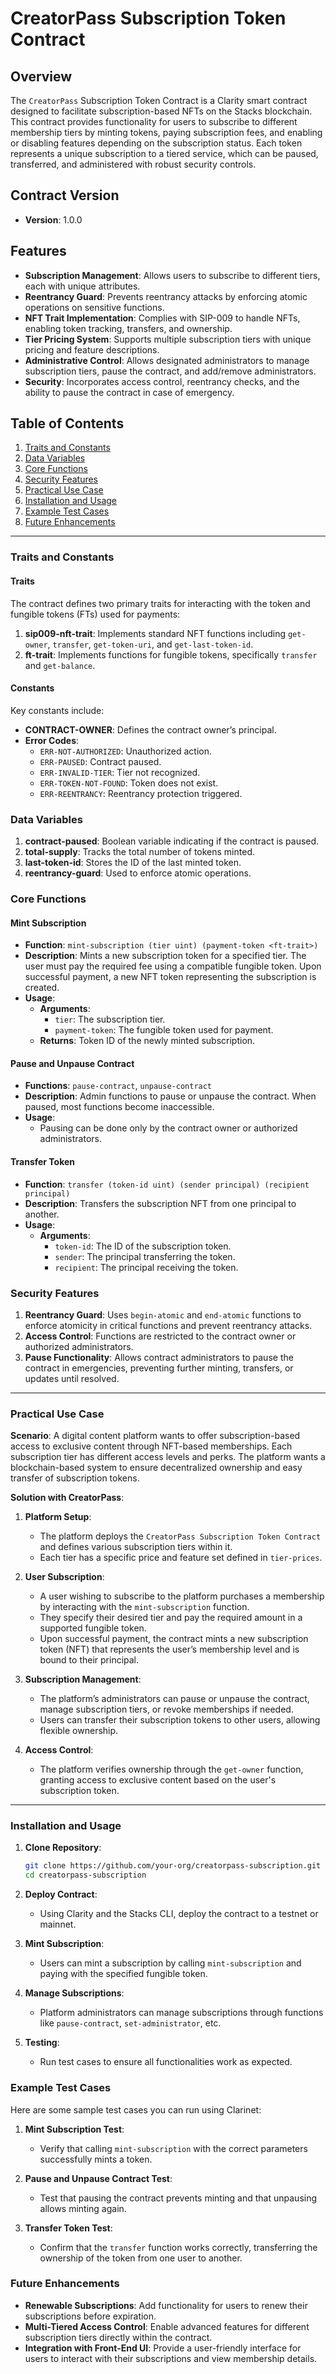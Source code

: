 # CreatorPass Subscription Token Contract

## Overview
The `CreatorPass` Subscription Token Contract is a Clarity smart contract designed to facilitate subscription-based NFTs on the Stacks blockchain. This contract provides functionality for users to subscribe to different membership tiers by minting tokens, paying subscription fees, and enabling or disabling features depending on the subscription status. Each token represents a unique subscription to a tiered service, which can be paused, transferred, and administered with robust security controls.

## Contract Version
- **Version**: 1.0.0

## Features
- **Subscription Management**: Allows users to subscribe to different tiers, each with unique attributes.
- **Reentrancy Guard**: Prevents reentrancy attacks by enforcing atomic operations on sensitive functions.
- **NFT Trait Implementation**: Complies with SIP-009 to handle NFTs, enabling token tracking, transfers, and ownership.
- **Tier Pricing System**: Supports multiple subscription tiers with unique pricing and feature descriptions.
- **Administrative Control**: Allows designated administrators to manage subscription tiers, pause the contract, and add/remove administrators.
- **Security**: Incorporates access control, reentrancy checks, and the ability to pause the contract in case of emergency.

## Table of Contents
1. [Traits and Constants](#traits-and-constants)
2. [Data Variables](#data-variables)
3. [Core Functions](#core-functions)
4. [Security Features](#security-features)
5. [Practical Use Case](#practical-use-case)
6. [Installation and Usage](#installation-and-usage)
7. [Example Test Cases](#example-test-cases)
8. [Future Enhancements](#future-enhancements)

---

### Traits and Constants

#### Traits
The contract defines two primary traits for interacting with the token and fungible tokens (FTs) used for payments:
1. **sip009-nft-trait**: Implements standard NFT functions including `get-owner`, `transfer`, `get-token-uri`, and `get-last-token-id`.
2. **ft-trait**: Implements functions for fungible tokens, specifically `transfer` and `get-balance`.

#### Constants
Key constants include:
- **CONTRACT-OWNER**: Defines the contract owner’s principal.
- **Error Codes**:
  - `ERR-NOT-AUTHORIZED`: Unauthorized action.
  - `ERR-PAUSED`: Contract paused.
  - `ERR-INVALID-TIER`: Tier not recognized.
  - `ERR-TOKEN-NOT-FOUND`: Token does not exist.
  - `ERR-REENTRANCY`: Reentrancy protection triggered.

### Data Variables

1. **contract-paused**: Boolean variable indicating if the contract is paused.
2. **total-supply**: Tracks the total number of tokens minted.
3. **last-token-id**: Stores the ID of the last minted token.
4. **reentrancy-guard**: Used to enforce atomic operations.

### Core Functions

#### Mint Subscription
- **Function**: `mint-subscription (tier uint) (payment-token <ft-trait>)`
- **Description**: Mints a new subscription token for a specified tier. The user must pay the required fee using a compatible fungible token. Upon successful payment, a new NFT token representing the subscription is created.
- **Usage**:
  - **Arguments**:
    - `tier`: The subscription tier.
    - `payment-token`: The fungible token used for payment.
  - **Returns**: Token ID of the newly minted subscription.

#### Pause and Unpause Contract
- **Functions**: `pause-contract`, `unpause-contract`
- **Description**: Admin functions to pause or unpause the contract. When paused, most functions become inaccessible.
- **Usage**:
  - Pausing can be done only by the contract owner or authorized administrators.

#### Transfer Token
- **Function**: `transfer (token-id uint) (sender principal) (recipient principal)`
- **Description**: Transfers the subscription NFT from one principal to another.
- **Usage**:
  - **Arguments**:
    - `token-id`: The ID of the subscription token.
    - `sender`: The principal transferring the token.
    - `recipient`: The principal receiving the token.

### Security Features

1. **Reentrancy Guard**: Uses `begin-atomic` and `end-atomic` functions to enforce atomicity in critical functions and prevent reentrancy attacks.
2. **Access Control**: Functions are restricted to the contract owner or authorized administrators.
3. **Pause Functionality**: Allows contract administrators to pause the contract in emergencies, preventing further minting, transfers, or updates until resolved.

---

### Practical Use Case

**Scenario**: A digital content platform wants to offer subscription-based access to exclusive content through NFT-based memberships. Each subscription tier has different access levels and perks. The platform wants a blockchain-based system to ensure decentralized ownership and easy transfer of subscription tokens.

**Solution with CreatorPass**:
1. **Platform Setup**:
   - The platform deploys the `CreatorPass Subscription Token Contract` and defines various subscription tiers within it.
   - Each tier has a specific price and feature set defined in `tier-prices`.

2. **User Subscription**:
   - A user wishing to subscribe to the platform purchases a membership by interacting with the `mint-subscription` function.
   - They specify their desired tier and pay the required amount in a supported fungible token.
   - Upon successful payment, the contract mints a new subscription token (NFT) that represents the user’s membership level and is bound to their principal.

3. **Subscription Management**:
   - The platform’s administrators can pause or unpause the contract, manage subscription tiers, or revoke memberships if needed.
   - Users can transfer their subscription tokens to other users, allowing flexible ownership.

4. **Access Control**:
   - The platform verifies ownership through the `get-owner` function, granting access to exclusive content based on the user's subscription token.

---

### Installation and Usage

1. **Clone Repository**:
   ```bash
   git clone https://github.com/your-org/creatorpass-subscription.git
   cd creatorpass-subscription
   ```

2. **Deploy Contract**:
   - Using Clarity and the Stacks CLI, deploy the contract to a testnet or mainnet.

3. **Mint Subscription**:
   - Users can mint a subscription by calling `mint-subscription` and paying with the specified fungible token.

4. **Manage Subscriptions**:
   - Platform administrators can manage subscriptions through functions like `pause-contract`, `set-administrator`, etc.

5. **Testing**:
   - Run test cases to ensure all functionalities work as expected.

### Example Test Cases

Here are some sample test cases you can run using Clarinet:

1. **Mint Subscription Test**:
   - Verify that calling `mint-subscription` with the correct parameters successfully mints a token.

2. **Pause and Unpause Contract Test**:
   - Test that pausing the contract prevents minting and that unpausing allows minting again.

3. **Transfer Token Test**:
   - Confirm that the `transfer` function works correctly, transferring the ownership of the token from one user to another.

### Future Enhancements

- **Renewable Subscriptions**: Add functionality for users to renew their subscriptions before expiration.
- **Multi-Tiered Access Control**: Enable advanced features for different subscription tiers directly within the contract.
- **Integration with Front-End UI**: Provide a user-friendly interface for users to interact with their subscriptions and view membership details.